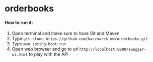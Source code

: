 # orderbooks

#### How to run it:
1. Open terminal and make sure to have Git and Maven
2. Type `git clone https://github.com/kaczmarek-mw/orderbooks.git`
3. Type `mvn spring-boot:run`
4. Open web browser and go to url `http://localhost:8080/swagger-ui.html` to play with the API
